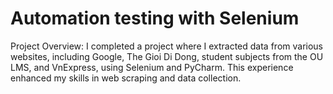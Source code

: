 # Automation testing with Selenium
Project Overview:
I completed a project where I extracted data from various websites, including Google, The Gioi Di Dong, student subjects from the OU LMS, and VnExpress, using Selenium and PyCharm. This experience enhanced my skills in web scraping and data collection.
